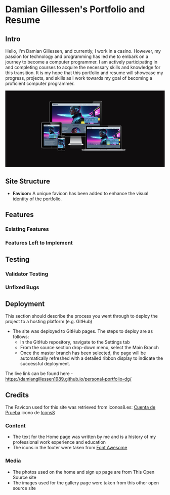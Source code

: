 # Damian Gillessen's Portfolio and Resume

## Intro

Hello, I'm Damian Gillessen, and currently, I work in a casino. However, my passion for technology and programming has led me to embark on a journey to become a computer programmer. I am actively participating in and completing courses to acquire the necessary skills and knowledge for this transition. It is my hope that this portfolio and resume will showcase my progress, projects, and skills as I work towards my goal of becoming a proficient computer programmer.

![Responsive Mockup](https://github.com/DamianGillessen1989/personal-portfolio-dg/blob/main/Screenshot%202024-03-15%20at%2021.43.44.png)

## Site Structure

- **Favicon:** A unique favicon has been added to enhance the visual identity of the portfolio.

## Features 

### Existing Features

### Features Left to Implement

## Testing 

### Validator Testing 

### Unfixed Bugs

## Deployment

This section should describe the process you went through to deploy the project to a hosting platform (e.g. GitHub) 

- The site was deployed to GitHub pages. The steps to deploy are as follows: 
  - In the GitHub repository, navigate to the Settings tab 
  - From the source section drop-down menu, select the Main Branch
  - Once the master branch has been selected, the page will be automatically refreshed with a detailed ribbon display to indicate the successful deployment. 

The live link can be found here - https://damiangillessen1989.github.io/personal-portfolio-dg/ 

## Credits 

The Favicon used for this site was retrieved from iconos8.es:
<a target="_blank" href="https://icons8.com/icon/kvqTlMRogUYm/cuenta-de-prueba">Cuenta de Prueba</a> icono de <a target="_blank" href="https://icons8.com">Icons8</a>


### Content 

- The text for the Home page was written by me and is a history of my professional work experience and education
- The icons in the footer were taken from [Font Awesome](https://fontawesome.com/)

### Media

- The photos used on the home and sign up page are from This Open Source site
- The images used for the gallery page were taken from this other open source site

